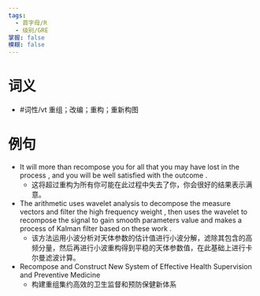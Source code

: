 ```yaml
---
tags:
  - 首字母/R
  - 级别/GRE
掌握: false
模糊: false
---
```

# 词义
- #词性/vt  重组；改编；重构；重新构图
# 例句
- It will more than recompose you for all that you may have lost in the process , and you will be well satisfied with the outcome .
	- 这将超过重构为所有你可能在此过程中失去了你，你会很好的结果表示满意。
- The arithmetic uses wavelet analysis to decompose the measure vectors and filter the high frequency weight , then uses the wavelet to recompose the signal to gain smooth parameters value and makes a process of Kalman filter based on these work .
	- 该方法运用小波分析对天体参数的估计值进行小波分解，滤除其包含的高频分量，然后再进行小波重构得到平稳的天体参数值，在此基础上进行卡尔曼滤波计算。
- Recompose and Construct New System of Effective Health Supervision and Preventive Medicine
	- 构建重组集约高效的卫生监督和预防保健新体系
